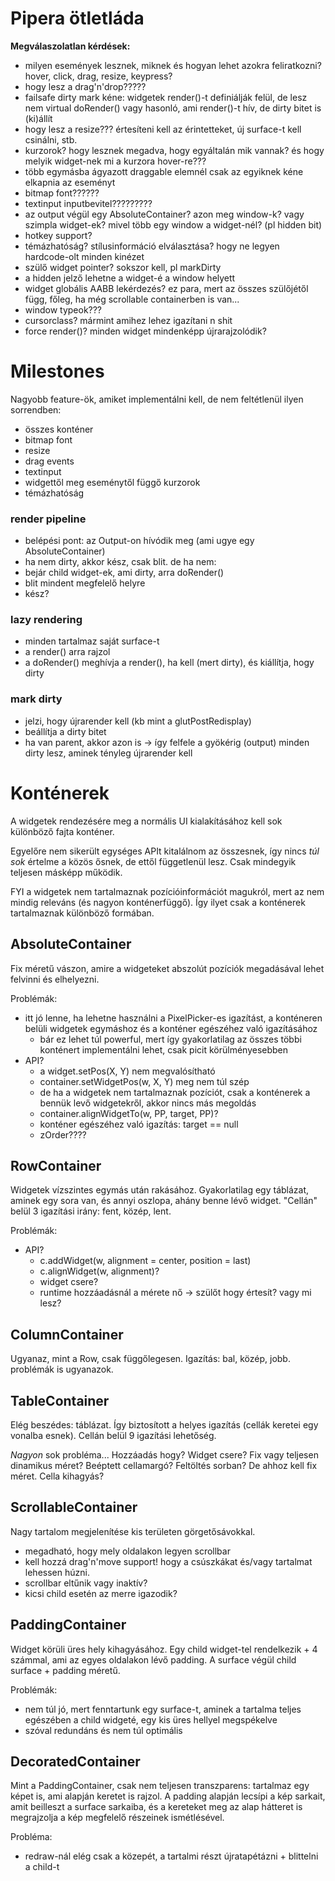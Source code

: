 # Pipera ötletláda

**Megválaszolatlan kérdések:**

- milyen események lesznek, miknek és hogyan lehet azokra feliratkozni? hover, click, drag, resize, keypress?
- hogy lesz a drag'n'drop?????
- failsafe dirty mark kéne: widgetek render()-t definiálják felül, de lesz nem virtual doRender() vagy hasonló, ami render()-t hív, de dirty bitet is (ki)állít
- hogy lesz a resize??? értesíteni kell az érintetteket, új surface-t kell csinálni, stb.
- kurzorok? hogy lesznek megadva, hogy egyáltalán mik vannak? és hogy melyik widget-nek mi a kurzora hover-re???
- több egymásba ágyazott draggable elemnél csak az egyiknek kéne elkapnia az eseményt
- bitmap font??????
- textinput inputbevitel?????????
- az output végül egy AbsoluteContainer? azon meg window-k? vagy szimpla widget-ek? mivel több egy window a widget-nél? (pl hidden bit)
- hotkey support?
- témázhatóság? stílusinformáció elválasztása? hogy ne legyen hardcode-olt minden kinézet
- szülő widget pointer? sokszor kell, pl markDirty
- a hidden jelző lehetne a widget-é a window helyett
- widget globális AABB lekérdezés? ez para, mert az összes szülőjétől függ, főleg, ha még scrollable containerben is van...
- window typeok???
- cursorclass? mármint amihez lehez igazítani n shit
- force render()? minden widget mindenképp újrarajzolódik?

# Milestones

Nagyobb feature-ök, amiket implementálni kell, de nem feltétlenül ilyen sorrendben:

- összes konténer
- bitmap font
- resize
- drag events
- textinput
- widgettől meg eseménytől függő kurzorok
- témázhatóság


### render pipeline

- belépési pont: az Output-on hívódik meg (ami ugye egy AbsoluteContainer)
- ha nem dirty, akkor kész, csak blit. de ha nem:
- bejár child widget-ek, ami dirty, arra doRender()
- blit mindent megfelelő helyre
- kész?


### lazy rendering

- minden tartalmaz saját surface-t
- a render() arra rajzol
- a doRender() meghívja a render(), ha kell (mert dirty), és kiállítja, hogy dirty


### mark dirty

- jelzi, hogy újrarender kell (kb mint a glutPostRedisplay)
- beállítja a dirty bitet
- ha van parent, akkor azon is -> így felfele a gyökérig (output) minden dirty lesz, aminek tényleg újrarender kell


# Konténerek

A widgetek rendezésére meg a normális UI kialakításához kell sok különböző fajta konténer.

Egyelőre nem sikerült egységes APIt kitalálnom az összesnek, így nincs *túl sok* értelme a közös ősnek, de ettől függetlenül lesz. Csak mindegyik teljesen másképp működik.

FYI a widgetek nem tartalmaznak pozícióinformációt magukról, mert az nem mindig releváns (és nagyon konténerfüggő). Így ilyet csak a konténerek tartalmaznak különböző formában.


## AbsoluteContainer

Fix méretű vászon, amire a widgeteket abszolút pozíciók megadásával lehet felvinni és elhelyezni.

Problémák:

- itt jó lenne, ha lehetne használni a PixelPicker-es igazítást, a konténeren belüli widgetek egymáshoz és a konténer egészéhez való igazításához
    - bár ez lehet túl powerful, mert így gyakorlatilag az összes többi konténert implementálni lehet, csak picit körülményesebben
- API?
    - a widget.setPos(X, Y) nem megvalósítható
    - container.setWidgetPos(w, X, Y) meg nem túl szép
    - de ha a widgetek nem tartalmaznak pozíciót, csak a konténerek a bennük levő widgetekről, akkor nincs más megoldás
    - container.alignWidgetTo(w, PP, target, PP)?
    - konténer egészéhez való igazítás: target == null
    - zOrder????


## RowContainer

Widgetek vízszintes egymás után rakásához. Gyakorlatilag egy táblázat, aminek egy sora van, és annyi oszlopa, ahány benne lévő widget. "Cellán" belül 3 igazítási irány: fent, közép, lent.

Problémák:

- API?
    - c.addWidget(w, alignment = center, position = last)
    - c.alignWidget(w, alignment)?
    - widget csere?
    - runtime hozzáadásnál a mérete nő -> szülőt hogy értesít? vagy mi lesz?


## ColumnContainer

Ugyanaz, mint a Row, csak függőlegesen. Igazítás: bal, közép, jobb. problémák is ugyanazok.


## TableContainer

Elég beszédes: táblázat. Így biztosított a helyes igazítás (cellák keretei egy vonalba esnek). Cellán belül 9 igazítási lehetőség.

*Nagyon* sok probléma... Hozzáadás hogy? Widget csere? Fix vagy teljesen dinamikus méret? Beéptett cellamargó? Feltöltés sorban? De ahhoz kell fix méret. Cella kihagyás?


## ScrollableContainer

Nagy tartalom megjelenítése kis területen görgetősávokkal.

- megadható, hogy mely oldalakon legyen scrollbar
- kell hozzá drag'n'move support! hogy a csúszkákat és/vagy tartalmat lehessen húzni.
- scrollbar eltűnik vagy inaktív?
- kicsi child esetén az merre igazodik?


## PaddingContainer

Widget körüli üres hely kihagyásához. Egy child widget-tel rendelkezik + 4 számmal, ami az egyes oldalakon lévő padding. A surface végül child surface + padding méretű.

Problémák:

- nem túl jó, mert fenntartunk egy surface-t, aminek a tartalma teljes egészében a child widgeté, egy kis üres hellyel megspékelve
- szóval redundáns és nem túl optimális


## DecoratedContainer

Mint a PaddingContainer, csak nem teljesen transzparens: tartalmaz egy képet is, ami alapján keretet is rajzol. A padding alapján lecsípi a kép sarkait, amit beilleszt a surface sarkaiba, és a kereteket meg az alap hátteret is megrajzolja a kép megfelelő részeinek ismétlésével.

Probléma:

- redraw-nál elég csak a közepét, a tartalmi részt újratapétázni + blittelni a child-t